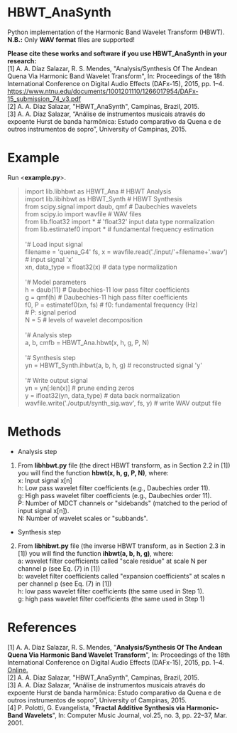 # HBWT_AnaSynth
Python implementation of the Harmonic Band Wavelet Transform (HBWT).<br />
**N.B.:** Only **WAV format** files are supported!

**Please cite these works and software if you use HBWT_AnaSynth in your research:**<br />
[1] A. A. Díaz Salazar, R. S. Mendes, "Analysis/Synthesis Of The Andean Quena Via Harmonic Band Wavelet Transform", In: Proceedings of the 18th International Conference on Digital Audio Effects (DAFx-15), 2015, pp. 1–4.<br />
https://www.ntnu.edu/documents/1001201110/1266017954/DAFx-15_submission_74_v3.pdf
<br />
[2] A. A. Díaz Salazar, "HBWT_AnaSynth", Campinas, Brazil, 2015. <br />
[3] A. A. Díaz Salazar, “Análise de instrumentos musicais através do expoente Hurst de banda harmônica: Estudo comparativo da Quena e de outros instrumentos de sopro”, University of Campinas, 2015.

# Example
Run <**example.py**>.

> import lib.libhbwt as HBWT_Ana # HBWT Analysis <br />
import lib.libihbwt as HBWT_Synth # HBWT Synthesis <br />
from scipy.signal import daub, qmf # Daubechies wavelets <br />
from scipy.io import wavfile # WAV files <br />
from lib.float32 import * # 'float32' input data type normalization <br />
from lib.estimatef0 import * # fundamental frequency estimation <br /><br />
'# Load input signal <br />
filename = 'quena_G4'
fs, x = wavfile.read('./input/'+filename+'.wav') # input signal 'x' <br />
xn, data_type = float32(x) # data type normalization <br /><br />
'# Model parameters <br />
h     = daub(11) # Daubechies-11 low pass filter coefficients <br />
g     = qmf(h) # Daubechies-11 high pass filter coefficients <br />
f0, P = estimatef0(xn, fs) # f0: fundamental frequency (Hz) <br />
                           # P: signal period <br />
N     = 5 # levels of wavelet decomposition <br /><br />
'# Analysis step <br />
a, b, cmfb = HBWT_Ana.hbwt(x, h, g, P, N) <br /><br />
'# Synthesis step <br />
yn = HBWT_Synth.ihbwt(a, b, h, g) # reconstructed signal 'y' <br /><br />
'# Write output signal <br />
yn = yn[:len(x)] # prune ending zeros <br />
y = ifloat32(yn, data_type) # data back normalization <br />
wavfile.write('./output/synth_sig.wav', fs, y) # write WAV output file

# Methods
- Analysis step
1. From **libhbwt.py** file (the direct HBWT transform, as in Section 2.2 in [1]) you will find the function **hbwt(x, h, g, P, N)**, where:<br />
x: Input signal x[n]<br />
h: Low pass wavelet filter coefficients (e.g., Daubechies order 11).<br />
g: High pass wavelet filter coefficients (e.g., Daubechies order 11).<br />
P: Number of MDCT channels or "sidebands" (matched to the period of input signal x[n]).<br />
N: Number of wavelet scales or "subbands".<br />

- Synthesis step
2. From **libhibwt.py** file (the inverse HBWT transform, as in Section 2.3 in [1]) you will find the function **ihbwt(a, b, h, g)**, where:<br />
a: wavelet filter coefficients called "scale residue" at scale N per channel p (see Eq. (7) in [1])<br />
b: wavelet filter coefficients called "expansion coefficients" at scales n per channel p (see Eq. (7) in [1])<br />
h: low pass wavelet filter coefficients (the same used in Step 1).<br />
g: high pass wavelet filter coefficients (the same used in Step 1)<br />

# References
[1] A. A. Díaz Salazar, R. S. Mendes, "**Analysis/Synthesis Of The Andean Quena Via Harmonic Band Wavelet Transform**", In: Proceedings of the 18th International Conference on Digital Audio Effects (DAFx-15), 2015, pp. 1–4.<br />
[Online.](https://www.ntnu.edu/documents/1001201110/1266017954/DAFx-15_submission_74_v3.pdf)<br />
[2] A. A. Díaz Salazar, "HBWT_AnaSynth", Campinas, Brazil, 2015. <br />
[3] A. A. Díaz Salazar, “Análise de instrumentos musicais através do expoente Hurst de banda harmônica: Estudo comparativo da Quena e de outros instrumentos de sopro”, University of Campinas, 2015. <br />
[4] P. Polotti, G. Evangelista, "**Fractal Additive Synthesis via Harmonic-Band Wavelets**", In: Computer Music Journal, vol.25, no. 3, pp. 22–37, Mar. 2001.
